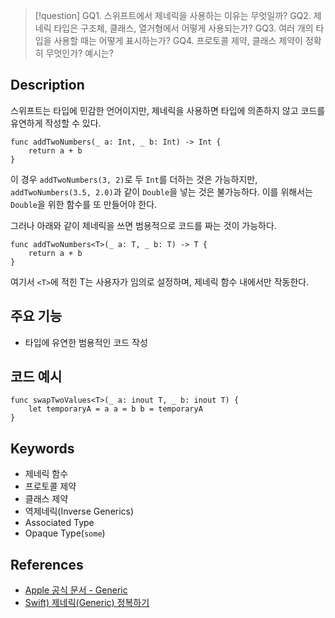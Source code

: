 >[!question]
>GQ1. 스위프트에서 제네릭을 사용하는 이유는 무엇일까?
>GQ2. 제네릭 타입은 구조체, 클래스, 열거형에서 어떻게 사용되는가?
>GQ3. 여러 개의 타입을 사용할 때는 어떻게 표시하는가?
>GQ4. 프로토콜 제약, 클래스 제약이 정확히 무엇인가? 예시는?


## Description
스위프트는 타입에 민감한 언어이지만, 제네릭을 사용하면 타입에 의존하지 않고 코드를 유연하게 작성할 수 있다.
```
func addTwoNumbers(_ a: Int, _ b: Int) -> Int {
	return a + b
}
```
이 경우 `addTwoNumbers(3, 2)`로 두 `Int`를 더하는 것은 가능하지만, `addTwoNumbers(3.5, 2.0)`과 같이 `Double`을 넣는 것은 불가능하다. 이를 위해서는 `Double`을 위한 함수를 또 만들어야 한다.

그러나 아래와 같이 제네릭을 쓰면 범용적으로 코드를 짜는 것이 가능하다.
```
func addTwoNumbers<T>(_ a: T, _ b: T) -> T {
	return a + b
}
```
여기서 `<T>`에 적힌 T는 사용자가 임의로 설정하며, 제네릭 함수 내에서만 작동한다.

## 주요 기능
+ 타입에 유연한 범용적인 코드 작성

## 코드 예시
```
func swapTwoValues<T>(_ a: inout T, _ b: inout T) {
	let temporaryA = a a = b b = temporaryA
}
```

## Keywords
+ 제네릭 함수
+ 프로토콜 제약 
+ 클래스 제약
+ 역제네릭(Inverse Generics)
+ Associated Type
+ Opaque Type(`some`)


## References
- [Apple 공식 문서 - Generic](https://docs.swift.org/swift-book/documentation/the-swift-programming-language/generics/)
- [Swift) 제네릭(Generic) 정복하기](https://babbab2.tistory.com/136)
